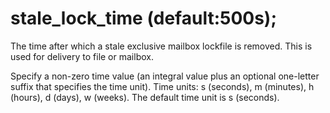 # stale_lock_time (default:500s); 


The time after which a stale exclusive mailbox lockfile is removed.
This is used for delivery to file or mailbox.


 Specify a non-zero time value (an integral value plus an optional
one-letter suffix that specifies the time unit).  Time units: s
(seconds), m (minutes), h (hours), d (days), w (weeks).
The default time unit is s (seconds).  


